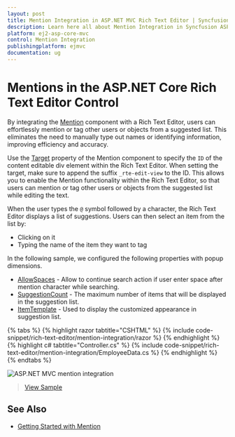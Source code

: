```yaml
---
layout: post
title: Mention Integration in ASP.NET MVC Rich Text Editor | Syncfusion
description: Learn here all about Mention Integration in Syncfusion ASP.NET MVC Rich Text Editor control of Syncfusion Essential JS 2 and more.
platform: ej2-asp-core-mvc
control: Mention Integration
publishingplatform: ejmvc
documentation: ug
---
```


# Mentions in the ASP.NET Core Rich Text Editor Control

By integrating the [Mention](https://ej2.syncfusion.com/aspnetmvc/documentation/mention/getting-started) component with a Rich Text Editor, users can effortlessly mention or tag other users or objects from a suggested list. This eliminates the need to manually type out names or identifying information, improving efficiency and accuracy.

Use the [Target](https://help.syncfusion.com/cr/aspnetmvc-js2/Syncfusion.EJ2.DropDowns.Mention.html#Syncfusion_EJ2_DropDowns_Mention_Target) property of the Mention component to specify the `ID` of the content editable div element within the Rich Text Editor. When setting the target, make sure to append the suffix `_rte-edit-view` to the ID. This allows you to enable the Mention functionality within the Rich Text Editor, so that users can mention or tag other users or objects from the suggested list while editing the text.

When the user types the `@` symbol followed by a character, the Rich Text Editor displays a list of suggestions. Users can then select an item from the list by:

* Clicking on it
* Typing the name of the item they want to tag

In the following sample, we configured the following properties with popup dimensions.

* [AllowSpaces](https://help.syncfusion.com/cr/aspnetmvc-js2/Syncfusion.EJ2.DropDowns.Mention.html#Syncfusion_EJ2_DropDowns_Mention_AllowSpaces) - Allow to continue search action if user enter space after mention character while searching.
* [SuggestionCount](https://help.syncfusion.com/cr/aspnetmvc-js2/Syncfusion.EJ2.DropDowns.Mention.html#Syncfusion_EJ2_DropDowns_Mention_SuggestionCount) - The maximum number of items that will be displayed in the suggestion list.
* [ItemTemplate](https://help.syncfusion.com/cr/aspnetmvc-js2/Syncfusion.EJ2.DropDowns.Mention.html#Syncfusion_EJ2_DropDowns_Mention_ItemTemplate) - Used to display the customized appearance in suggestion list.

{% tabs %}
{% highlight razor tabtitle="CSHTML" %}
{% include code-snippet/rich-text-editor/mention-integration/razor %}
{% endhighlight %}
{% highlight c# tabtitle="Controller.cs" %}
{% include code-snippet/rich-text-editor/mention-integration/EmployeeData.cs %}
{% endhighlight %}
{% endtabs %}

![ASP.NET MVC mention integration ](./images/mention-integration.png)

> [View Sample](https://ej2.syncfusion.com/aspnetmvc/RichTextEditor/MentionIntegration#/bootstrap5)

## See Also

* [Getting Started with Mention](https://ej2.syncfusion.com/aspnetmvc/documentation/mention/getting-started)